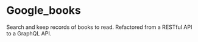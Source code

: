 # Google_books
Search and keep records of books to read. Refactored from a RESTful API to a GraphQL API.
